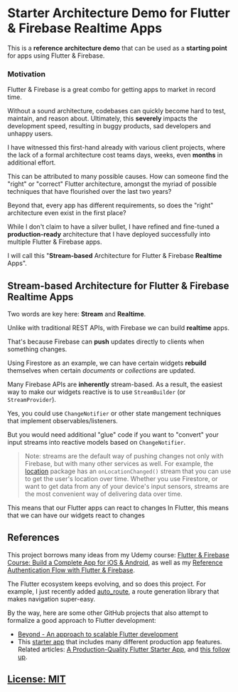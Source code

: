 # Starter Architecture Demo for Flutter & Firebase Realtime Apps

This is a **reference architecture demo** that can be used as a **starting point** for apps using Flutter & Firebase.

### Motivation

Flutter & Firebase is a great combo for getting apps to market in record time.

Without a sound architecture, codebases can quickly become hard to test, maintain, and reason about. Ultimately, this **severely** impacts the development speed, resulting in buggy products, sad developers and unhappy users.

I have witnessed this first-hand already with various client projects, where the lack of a formal architecture cost teams days, weeks, even **months** in additional effort.

This can be attributed to many possible causes. How can someone find the "right" or "correct" Flutter architecture, amongst the myriad of possible techniques that have flourished over the last two years?

Beyond that, every app has different requirements, so does the "right" architecture even exist in the first place?

While I don't claim to have a silver bullet, I have refined and fine-tuned a **production-ready** architecture that I have deployed successfully into multiple Flutter & Firebase apps. 

I will call this "**Stream-based** Architecture for Flutter & Firebase **Realtime** Apps".

## Stream-based Architecture for Flutter & Firebase Realtime Apps

Two words are key here: **Stream** and **Realtime**.

Unlike with traditional REST APIs, with Firebase we can build **realtime** apps.

That's because Firebase can **push** updates directly to clients when something changes.

Using Firestore as an example, we can have certain widgets **rebuild** themselves when certain *documents* or *collections* are updated.

Many Firebase APIs are **inherently** stream-based. As a result, the easiest way to make our widgets reactive is to use `StreamBuilder` (or `StreamProvider`).

Yes, you could use `ChangeNotifier` or other state mangement techniques that implement observables/listeners. 

But you would need additional "glue" code if you want to "convert" your input streams into reactive models based on `ChangeNotifier`.

> Note: streams are the default way of pushing changes not only with Firebase, but with many other services as well. For example, the [location](https://pub.dev/packages/location) package has an `onLocationChanged()` stream that you can use to get the user's location over time. Whether you use Firestore, or want to get data from any of your device's input sensors, streams are the most convenient way of delivering data over time.



This means that our Flutter apps can react to changes
In Flutter, this means that we can have our widgets react to changes 


## References

This project borrows many ideas from my Udemy course: [Flutter & Firebase Course: Build a Complete App for iOS & Android](https://www.udemy.com/course/flutter-firebase-build-a-complete-app-for-ios-android/?couponCode=JAN-20), as well as my [Reference Authentication Flow with Flutter & Firebase](https://github.com/bizz84/firebase_auth_demo_flutter).

The Flutter ecosystem keeps evolving, and so does this project. For example, I just recently added [auto_route](https://pub.dev/packages/auto_route), a route generation library that makes navigation super-easy.

By the way, here are some other GitHub projects that also attempt to formalize a good approach to Flutter development:

- [Beyond - An approach to scalable Flutter development](https://github.com/MisterJimson/beyond)
- This [starter app](https://github.com/gregertw/actingweb_firstapp) that includes many different production app features. Related articles: [A Production-Quality Flutter Starter App](https://stuff.greger.io/2019/07/production-quality-flutter-starter-app.html), and [this follow up](https://stuff.greger.io/2020/01/production-quality-flutter-starter-app-take-two.html). 

## [License: MIT](LICENSE.md)